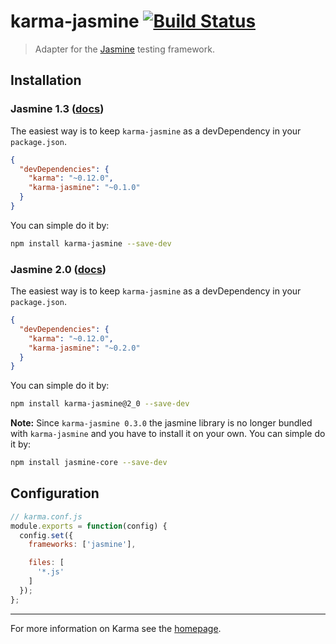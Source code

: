 # karma-jasmine [![Build Status](https://travis-ci.org/karma-runner/karma-jasmine.svg?branch=master)](https://travis-ci.org/karma-runner/karma-jasmine)

> Adapter for the [Jasmine](http://pivotal.github.io/jasmine/) testing framework.


## Installation

### Jasmine 1.3 ([docs](http://jasmine.github.io/1.3/introduction.html))

The easiest way is to keep `karma-jasmine` as a devDependency in your `package.json`.

```json
{
  "devDependencies": {
    "karma": "~0.12.0",
    "karma-jasmine": "~0.1.0"
  }
}
```

You can simple do it by:
```bash
npm install karma-jasmine --save-dev
```


### Jasmine 2.0 ([docs](http://jasmine.github.io/2.0/introduction.html))

The easiest way is to keep `karma-jasmine` as a devDependency in your `package.json`.
```json
{
  "devDependencies": {
    "karma": "~0.12.0",
    "karma-jasmine": "~0.2.0"
  }
}
```

You can simple do it by:
```bash
npm install karma-jasmine@2_0 --save-dev
```

__Note:__
Since `karma-jasmine 0.3.0` the jasmine library is no longer bundled with `karma-jasmine` and you have to install it on your own. You can simple do it by:
```bash
npm install jasmine-core --save-dev
```
## Configuration
```js
// karma.conf.js
module.exports = function(config) {
  config.set({
    frameworks: ['jasmine'],

    files: [
      '*.js'
    ]
  });
};
```

----

For more information on Karma see the [homepage].


[homepage]: http://karma-runner.github.com
